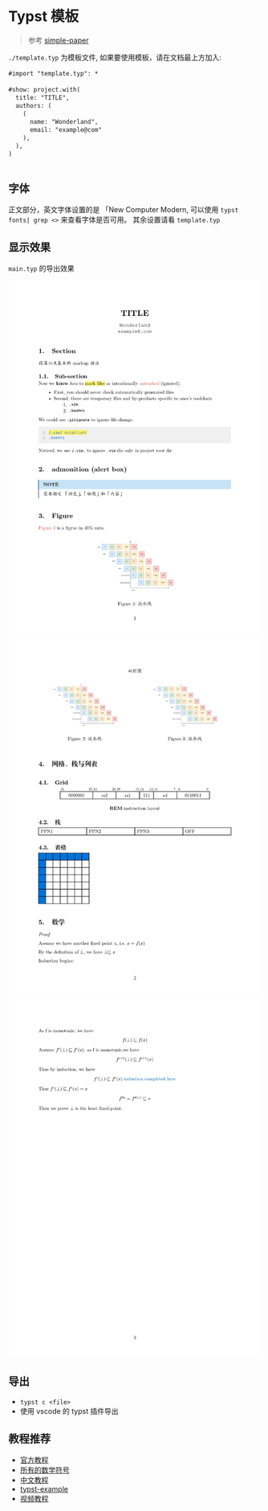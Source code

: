 # Typst 模板

> 参考 [simple-paper](https://github.com/jinhao-huang/SimplePaper.git)

`./template.typ` 为模板文件, 如果要使用模板，请在文档最上方加入:

```typst
#import "template.typ": *

#show: project.with(
  title: "TITLE",
  authors: (
    (
      name: "Wonderland",
      email: "example@com"
    ),
  ),
)


```

## 字体

正文部分，英文字体设置的是 「New Computer Modern, 可以使用 `typst fonts| grep <>` 来查看字体是否可用。
其余设置请看 `template.typ`

## 显示效果

`main.typ` 的导出效果

![](./img/1.jpg)
![](./img/2.jpg)
![](./img/3.jpg)

## 导出 

- `typst c <file>`
- 使用 vscode 的 typst 插件导出

## 教程推荐

- [官方教程](https://typst.app/docs/tutorial/)
- [所有的数学符号](https://typst.app/docs/reference/symbols/sym/)
- [中文教程](https://typst-doc-cn.github.io/tutorial/)
- [typst-example](https://github.com/sitandr/typst-examples-book)
- [视频教程](https://www.bilibili.com/video/BV1AJ4m1j7Sa)